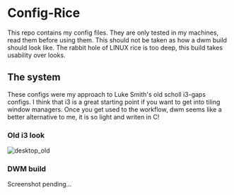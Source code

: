 # Config-Rice

This repo contains my config files. They are only tested in my machines, read them before using them.
This should not be taken as how a dwm build should look like. The rabbit hole of LINUX rice is too deep, this build takes usability over looks.

## The system

These configs were my approach to Luke Smith's old scholl i3-gaps configs. I think that i3 is a great starting point if you want to get into tiling window managers. Once you get used to the workflow, dwm seems like a better alternative to me, it is so light and writen in C!

### Old i3 look

![desktop_old](desktop_old.png)

### DWM build

Screenshot pending...
